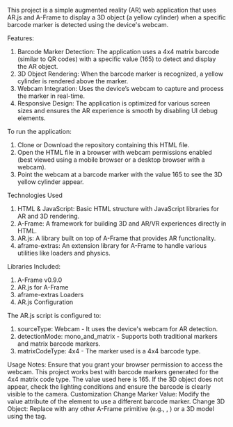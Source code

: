 This project is a simple augmented reality (AR) web application that uses AR.js and A-Frame to display a 3D object (a yellow cylinder) when a specific barcode marker is detected using the device's webcam.

Features:
1. Barcode Marker Detection: The application uses a 4x4 matrix barcode (similar to QR codes) with a specific value (165) to detect and display the AR object.
2. 3D Object Rendering: When the barcode marker is recognized, a yellow cylinder is rendered above the marker.
3. Webcam Integration: Uses the device’s webcam to capture and process the marker in real-time.
4. Responsive Design: The application is optimized for various screen sizes and ensures the AR experience is smooth by disabling UI debug elements.

To run the application:
1. Clone or Download the repository containing this HTML file.
2. Open the HTML file in a browser with webcam permissions enabled (best viewed using a mobile browser or a desktop browser with a webcam).
3. Point the webcam at a barcode marker with the value 165 to see the 3D yellow cylinder appear.

Technologies Used
1. HTML & JavaScript: Basic HTML structure with JavaScript libraries for AR and 3D rendering.
2. A-Frame: A framework for building 3D and AR/VR experiences directly in HTML.
3. AR.js: A library built on top of A-Frame that provides AR functionality.
4. aframe-extras: An extension library for A-Frame to handle various utilities like loaders and physics.

Libraries Included:
1. A-Frame v0.9.0
2. AR.js for A-Frame
3. aframe-extras Loaders
4. AR.js Configuration

The AR.js script is configured to:
1. sourceType: Webcam - It uses the device's webcam for AR detection.
2. detectionMode: mono_and_matrix - Supports both traditional markers and matrix barcode markers.
3. matrixCodeType: 4x4 - The marker used is a 4x4 barcode type.

Usage Notes:
Ensure that you grant your browser permission to access the webcam.
This project works best with barcode markers generated for the 4x4 matrix code type. The value used here is 165.
If the 3D object does not appear, check the lighting conditions and ensure the barcode is clearly visible to the camera.
Customization
Change Marker Value: Modify the value attribute of the <a-marker> element to use a different barcode marker.
Change 3D Object: Replace <a-cylinder> with any other A-Frame primitive (e.g., <a-box>, <a-sphere>) or a 3D model using the <a-entity> tag.
